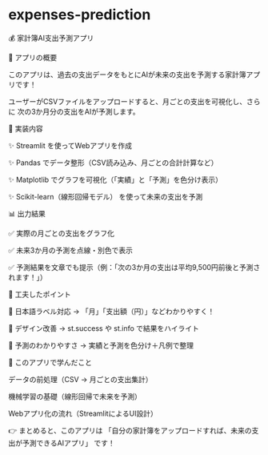 # expenses-prediction

💰 家計簿AI支出予測アプリ

🌟 アプリの概要

このアプリは、過去の支出データをもとにAIが未来の支出を予測する家計簿アプリです！

ユーザーがCSVファイルをアップロードすると、月ごとの支出を可視化し、さらに 次の3か月分の支出をAIが予測します。


🚀 実装内容

✨ Streamlit を使ってWebアプリを作成

✨ Pandas でデータ整形（CSV読み込み、月ごとの合計計算など）

✨ Matplotlib でグラフを可視化（「実績」と「予測」を色分け表示）

✨ Scikit-learn（線形回帰モデル） を使って未来の支出を予測


📊 出力結果

✅ 実際の月ごとの支出をグラフ化

✅ 未来3か月の予測を点線・別色で表示

✅ 予測結果を文章でも提示（例：「次の3か月の支出は平均9,500円前後と予測されます！」）


🔧 工夫したポイント

📝 日本語ラベル対応 → 「月」「支出額（円）」などわかりやすく！

🎨 デザイン改善 → st.success や st.info で結果をハイライト

🔮 予測のわかりやすさ → 実績と予測を色分け＋凡例で整理


🎯 このアプリで学んだこと

データの前処理（CSV → 月ごとの支出集計）

機械学習の基礎（線形回帰で未来を予測）

Webアプリ化の流れ（StreamlitによるUI設計）

👉 まとめると、このアプリは 「自分の家計簿をアップロードすれば、未来の支出が予測できるAIアプリ」 です！
